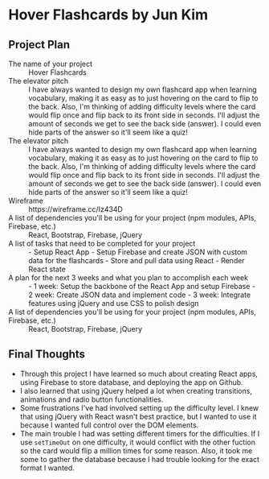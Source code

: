 # Hover Flashcards by Jun Kim

## Project Plan
<dl>
  <dt>The name of your project</dt>
  <dd>Hover Flashcards</dd>

  <dt>The elevator pitch</dt>
  <dd>I have always wanted to design my own flashcard app when learning vocabulary, making it as easy as to just hovering on the card to flip to the back. Also, I'm thinking of adding difficulty levels where the card would flip once and flip back to its front side in seconds. I'll adjust the amount of seconds we get to see the back side (answer). I could even hide parts of the answer so it'll seem like a quiz!</dd>
  
  <dt>The elevator pitch</dt>
  <dd>I have always wanted to design my own flashcard app when learning vocabulary, making it as easy as to just hovering on the card to flip to the back. Also, I'm thinking of adding difficulty levels where the card would flip once and flip back to its front side in seconds. I'll adjust the amount of seconds we get to see the back side (answer). I could even hide parts of the answer so it'll seem like a quiz!</dd>
  
  <dt>Wireframe</dt>
  <dd>https://wireframe.cc/Iz434D</dd>
  
  <dt>A list of dependencies you'll be using for your project (npm modules, APIs, Firebase, etc.)</dt>
  <dd>React, Bootstrap, Firebase, jQuery</dd>
  
  <dt>A list of tasks that need to be completed for your project</dt>
  <dd>
    - Setup React App
    - Setup Firebase and create JSON with custom data for the flashcards
    - Store and pull data using React
    - Render React state
  </dd>
  
  <dt>A plan for the next 3 weeks and what you plan to accomplish each week</dt>
  <dd>
    - 1 week: Setup the backbone of the React App and setup Firebase
    - 2 week: Create JSON data and implement code
    - 3 week: Integrate features using jQuery and use CSS to polish design
  </dd>
  
  <dt>A list of dependencies you'll be using for your project (npm modules, APIs, Firebase, etc.)</dt>
  <dd>React, Bootstrap, Firebase, jQuery</dd>
</dl>


## Final Thoughts
  - Through this project I have learned so much about creating React apps, using Firebase to store database, and deploying the app on Github.
  - I also learned that using jQuery helped a lot when creating transitions, animations and radio button functionalities.
  - Some frustrations I've had involved setting up the difficulty level. I knew that using jQuery with React wasn't best practice, but I wanted to use it because I wanted full control over the DOM elements.
  - The main trouble I had was setting different timers for the difficulties. If I use ```setTimeOut``` on one difficulty, it would conflict with the other fuction so the card would flip a million times for some reason. Also, it took me some to gather the database because I had trouble looking for the exact format I wanted.